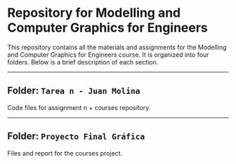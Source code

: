 # Repository for Modelling and Computer Graphics for Engineers

This repository contains all the materials and assignments for the Modelling and Computer Graphics for Engineers course. It is organized into four folders. Below is a brief description of each section.

---

## Folder: `Tarea n - Juan Molina`

Code files for assignment n + courses repository.

---

## Folder: `Proyecto Final Gráfica`

Files and report for the courses project.